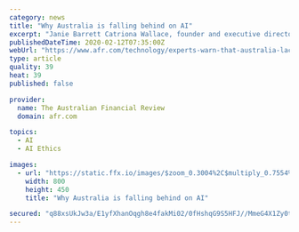 ```yaml
---
category: news
title: "Why Australia is falling behind on AI"
excerpt: "Janie Barrett Catriona Wallace, founder and executive director of ASX-listed Flamingo AI, said although businesses were adopting voluntary AI ethics principles, there are no AI-specific laws governing the space. Her company is part of a pilot program trialling a new set of principles governing the development of systems using artificial ..."
publishedDateTime: 2020-02-12T07:35:00Z
webUrl: "https://www.afr.com/technology/experts-warn-that-australia-lacks-clear-ai-direction-20200211-p53zt9"
type: article
quality: 39
heat: 39
published: false

provider:
  name: The Australian Financial Review
  domain: afr.com

topics:
  - AI
  - AI Ethics

images:
  - url: "https://static.ffx.io/images/$zoom_0.3004%2C$multiply_0.7554%2C$ratio_1.777778%2C$width_1059%2C$x_171%2C$y_0/t_crop_custom/e_sharpen:25%2Cq_85%2Cf_auto/9990e2a8926890ba52001b3e6e767d69b3caa026"
    width: 800
    height: 450
    title: "Why Australia is falling behind on AI"

secured: "q88xsUkJw3a/E1yfXhanOqgh8e4fakMi02/0fHshqG9S5HFJ//MmeG4X1Zy0tMRddOpOOKUR1v8ZcVZ5Oiyo00e+erfTqlEUYuBnb1A3AQzfuu2ZCcJIh5ngLYU5j6PVupQPoqmAbcYEnwtYzSFtat+STfoLXe3EIHBDfRljmElrRe+OqQvhqU2XXYNAgJPQFiifHhF8faahkM8Qx415dq+0AOIP8WHM0QFCDCyrdGRu/IP45MtHhP7cXmcez2wXMvEoZ3quueSvIrIuHS0ImaXBZ5fz40seSLLMitTP49hLL4KTBmWE7YfzuFXhqIJJhadJdMpdoKw8V08mQAtVGQH4OUpM2a3VGwK+CkRneZ0aeOunE2O4lVdqBht53istrEWRe9sdd4axN/VTkjZyu1WUqiU0kx8Rp3x7SkLG2dbs9+bZFDQGYCfHrNpx3g1kx63DKuHRvAza63Sp3BADRR71G6OUXVtUVg4ZdUUmZpU=;CAaH9Qw6+MLlXhdJpVB6bw=="
---
```


